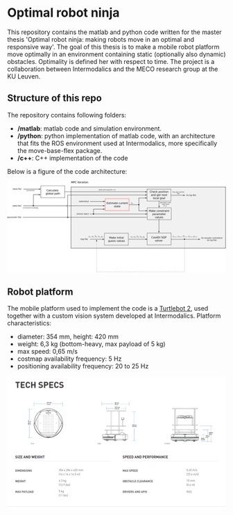 # Optimal robot ninja

This repository contains the matlab and python code written for the master thesis 'Optimal robot ninja: making robots move in an optimal and responsive way'.
The goal of this thesis is to make a mobile robot platform move optimally in an environment containing static (optionally also dynamic) obstacles. Optimality is defined her with respect to time.
The project is a collaboration between Intermodalics and the MECO research group at the KU Leuven.

## Structure of this repo
The repository contains following folders:
 - __/matlab__: matlab code and simulation environment.
 - __/python__: python implementation of matlab code, with an architecture that fits the ROS environment used at Intermodalics, more specifically the move-base-flex package.
 - __/c++__: C++ implementation of the code

Below is a figure of the code architecture:

![figure of code architecture](https://github.com/Michael-Purser/Optimal-Robot-Ninja/blob/master/architecture.png "Code architecture")

## Robot platform
The mobile platform used to implement the code is a [Turtlebot 2](http://www.willowgarage.com/turtlebot), used together with a custom vision system developed at Intermodalics. 
Platform characteristics:
 - diameter: 354 mm, height: 420 mm
 - weight: 6,3 kg (bottom-heavy, max payload of 5 kg)
 - max speed: 0,65 m/s
 - costmap availability frequency: 5 Hz
 - positioning availability frequency: 20 to 25 Hz

![figure of turtlebot](https://github.com/Michael-Purser/Optimal-Robot-Ninja/blob/master/turtlebot2_info.png "Turtlebot 2 characteristics")

